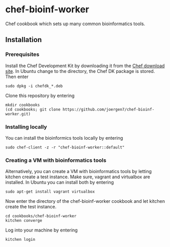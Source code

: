 # chef-bioinf-worker

Chef cookbook which sets up many common bioinformatics tools.



## Installation

### Prerequisites

Install the Chef Development Kit by downloading it from the
[Chef download site](https://downloads.chef.io/chef-dk/). In Ubuntu change to
the directory, the Chef DK package is stored. Then enter

    sudo dpkg -i chefdk_*.deb
    
Clone this repository by entering

    mkdir cookbooks
    (cd cookbooks; git clone https://github.com/joergen7/chef-bioinf-worker.git)

### Installing locally

You can install the bioinformics tools locally by entering
    
    sudo chef-client -z -r "chef-bioinf-worker::default"
    
### Creating a VM with bioinformatics tools

Alternatively, you can create a VM with bioinformatics tools by letting kitchen
create a test instance. Make sure, vagrant and virtualbox are installed. In
Ubuntu you can install both by entering

    sudo apt-get install vagrant virtualbox

Now enter the directory of the chef-bioinf-worker cookbook and let kitchen
create the test instance.

    cd cookbooks/chef-bioinf-worker
    kitchen converge
    
Log into your machine by entering

    kitchen login
